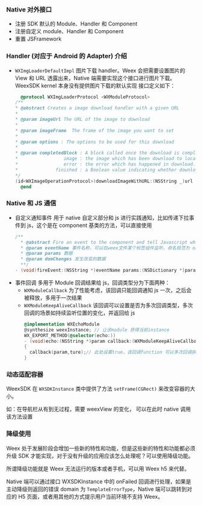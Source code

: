 ### Native 对外接口

- 注册 SDK 默认的 Module、Handler 和 Component
- 注册自定义 module、Handler 和 Component
- 重置 JSFramework

### Handler (对应于 Android 的 Adapter) 介绍

- `WXImgLoaderDefaultImpl` 图片下载 handler。Weex 会把需要设置图片的 View 和 URL 透露出来，Native 端需要实现这个接口进行图片下载。WeexSDK kernel 本身没有提供图片下载的默认实现
  接口定义如下：

  ```objective-c
    @protocol WXImgLoaderProtocol <WXModuleProtocol>
  /**
  * @abstract Creates a image download handler with a given URL
  *
  * @param imageUrl The URL of the image to download
  *
  * @param imageFrame  The frame of the image you want to set
  *
  * @param options : The options to be used for this download
  *
  * @param completedBlock : A block called once the download is completed.
  *                 image : the image which has been download to local.
  *                 error : the error which has happened in download.
  *              finished : a Boolean value indicating whether download action has finished.
  */
  (id<WXImageOperationProtocol>)downloadImageWithURL:(NSString _)url imageFrame:(CGRect)imageFrame userInfo:(NSDictionary _)options completed:(void(^)(UIImage *image, NSError *error, BOOL finished))completedBlock;
    @end
  ```

### Native 和 JS 通信

- 自定义通知事件
  用于 native 自定义部分和 js 进行实践通知，比如传递下拉事件到 js，这个是在 component 基类的方法，可以直接使用
  ```objective-c
  /**
    * @abstract Fire an event to the component and tell Javascript which value has been changed.
    * @param eventName 事件名称，可以在weex文件某个标签组件监听，命名规范为 onXXX
    * @param params 数据
    * @param domChanges 发生改变的数据
    **/
  - (void)fireEvent:(NSString *)eventName params:(NSDictionary *)params domChanges:(NSDictionary *)domChanges
  ```

* 事件回调
  多用于 Module 回调结果给 js，回调类型分为下面两种：
  - `WXModuleCallback` 为了性能考虑，该回调只能回调通知 js 一次，之后会被释放，多用于一次结果
  - `WXModuleKeepAliveCallback` 该回调可以设置是否为多次回调类型，多次回调的场景如持续监听位置的变化，并返回给 js
    ```objective-c
    @implementation WXEchoModule
    @synthesize weexInstance; // 让该module 获得当前instance
    WX_EXPORT_METHOD(@selector(echo:))
    - (void)echo:(NSString *)param callback:(WXModuleKeepAliveCallback)callback
    {
      callback(param,ture);// 此处设置true，该回调function 可以多次回调执行，可以写循环测试.
    }
    ```

### 动态适配容器

WeexSDK 在 `WXSDKInstance` 类中提供了方法 `setFrame(CGRect)` 来改变容器的大小。

如：在导航栏从有到无过程，需要 weexView 的变化， 可以在此时 native 调用该方法设置

### 降级使用

Weex 处于发展阶段会增加一些新的特性和功能，但是这些新的特性和功能都必须升级 SDK 才能实现，对于没有升级的应用应该怎么处理呢？可以使用降级功能。

所谓降级功能就是 Weex 无法运行的版本或者手机，可以用 Weex h5 来代替。

Native 端可以通过接口 WXSDKInstance 中的 onFailed 回调进行处理，如果是主动降级则返回的错误 domain 为 `TemplateErrorType`，Native 端可以跳转到对应的 H5 页面，或者用其他的方式提示用户当前环境不支持 Weex。
